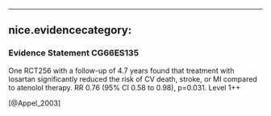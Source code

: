 
---
nice.evidencecategory: 
---

### Evidence Statement CG66ES135
One RCT256 with a follow-up of 4.7 years found that treatment with losartan significantly reduced the risk of CV death, stroke, or MI compared to atenolol therapy. RR 0.76 (95% CI 0.58 to 0.98), p=0.031. Level 1++

[@Appel_2003]

